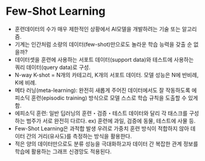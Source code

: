 # Few-Shot Learning

-  훈련데이터의 수가 매우 제한적인 상황에서 AI모델을 개발하려는 기술 또는 알고리즘.
-  기계는 인간처럼 소량의 데이터(few-shot)만으로도 놀라운 학습 능력을 갖출 순 없을까?
-  데이터셋을 훈련에 사용하는 서포트 데이터(support data)와 테스트에 사용하는 쿼리 데이터(query data)로 구성.
-  N-way K-shot = N개의 카테고리, K개의 서포트 데이터. 모델 성능은 N에 반비례, K에 비례.
-  메타 러닝(meta-learning): 완전히 새롭게 주어진 데이터에서도 잘 작동하도록 에피소딕 훈련(episodic training) 방식으로 모델 스스로 학습 규칙을 도출할 수 있게 함.
-  에피소딕 훈련: 일반 딥러닝의 훈련・검증・테스트 데이터와 달리 각 태스크를 구성하는 범주가 서로 완전히 다르다. ex) 훈련에 과일, 검증에 동물, 테스트에 사물 등.
-  Few-Shot Learning은 과적합 발생 우려로 가중치 훈련 방식이 적합하지 않아 데이터 간의 거리(유사도)를 측정하는 방식을 활용한다.
-  적은 양의 데이터만으로도 분류 성능을 극대화하고자 데이터 간 복잡한 관계 정보를 학습에 활용하는 그래프 신경망도 적용된다.
